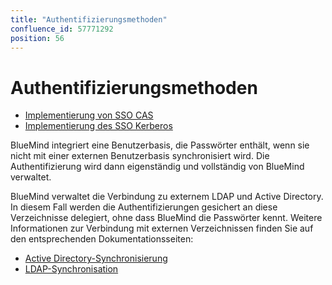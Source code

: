 ```yaml
---
title: "Authentifizierungsmethoden"
confluence_id: 57771292
position: 56
---
```

# Authentifizierungsmethoden


- [Implementierung von SSO CAS](/Guide_de_l_administrateur/Configuration/Gestion_des_domaines/Les_methodes_d_authentification/Mise_en_place_du_SSO_CAS/)
- [Implementierung des SSO Kerberos](/Guide_de_l_administrateur/Configuration/Gestion_des_domaines/Les_methodes_d_authentification/Mise_en_place_du_SSO_Kerberos/)


BlueMind integriert eine Benutzerbasis, die Passwörter enthält, wenn sie nicht mit einer externen Benutzerbasis synchronisiert wird. Die Authentifizierung wird dann eigenständig und vollständig von BlueMind verwaltet.

BlueMind verwaltet die Verbindung zu externem LDAP und Active Directory. In diesem Fall werden die Authentifizierungen gesichert an diese Verzeichnisse delegiert, ohne dass BlueMind die Passwörter kennt. Weitere Informationen zur Verbindung mit externen Verzeichnissen finden Sie auf den entsprechenden Dokumentationsseiten:

- [Active Directory-Synchronisierung](/Guide_de_l_administrateur/Gestion_des_entites/Synchronisation_Active_Directory/)
- [LDAP-Synchronisation](/Guide_de_l_administrateur/Gestion_des_entites/Synchronisation_LDAP/)


